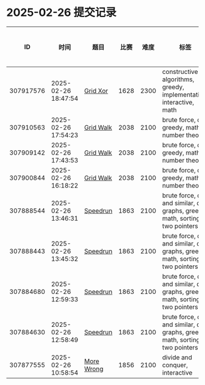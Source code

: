 # 2025-02-26 提交记录

 | ID | 时间 | 题目 | 比赛 | 难度 | 标签 | 结果 | 测试用例 | 运行时间 | 内存消耗 |
 |----|------|-----|-----|------|-----|------|---------|--------|----------|
 | 307917576 | 2025-02-26  18:47:54 | [Grid Xor](https://codeforces.com/problemset/problem/1628/C) | 1628 | 2300 | constructive algorithms, greedy, implementation, interactive, math | OK | 16 | 1561ms | 600KB |
 | 307910563 | 2025-02-26  17:54:23 | [Grid Walk](https://codeforces.com/problemset/problem/2038/K) | 2038 | 2100 | brute force, dp, greedy, math, number theory | OK | 13 | 249ms | 100KB |
 | 307909142 | 2025-02-26  17:43:53 | [Grid Walk](https://codeforces.com/problemset/problem/2038/K) | 2038 | 2100 | brute force, dp, greedy, math, number theory | WRONG_ANSWER | 6 | 250ms | 0KB |
 | 307900844 | 2025-02-26  16:18:22 | [Grid Walk](https://codeforces.com/problemset/problem/2038/K) | 2038 | 2100 | brute force, dp, greedy, math, number theory | WRONG_ANSWER | 0 | 46ms | 0KB |
 | 307888544 | 2025-02-26  13:46:31 | [Speedrun](https://codeforces.com/problemset/problem/1863/E) | 1863 | 2100 | brute force, dfs and similar, dp, graphs, greedy, math, sortings, two pointers | OK | 91 | 328ms | 13400KB |
 | 307888443 | 2025-02-26  13:45:32 | [Speedrun](https://codeforces.com/problemset/problem/1863/E) | 1863 | 2100 | brute force, dfs and similar, dp, graphs, greedy, math, sortings, two pointers | WRONG_ANSWER | 0 | 62ms | 0KB |
 | 307884680 | 2025-02-26  12:59:33 | [Speedrun](https://codeforces.com/problemset/problem/1863/E) | 1863 | 2100 | brute force, dfs and similar, dp, graphs, greedy, math, sortings, two pointers | WRONG_ANSWER | 2 | 280ms | 0KB |
 | 307884630 | 2025-02-26  12:58:49 | [Speedrun](https://codeforces.com/problemset/problem/1863/E) | 1863 | 2100 | brute force, dfs and similar, dp, graphs, greedy, math, sortings, two pointers | WRONG_ANSWER | 2 | 311ms | 100KB |
 | 307877555 | 2025-02-26  10:58:54 | [More Wrong](https://codeforces.com/problemset/problem/1856/D) | 1856 | 2100 | divide and conquer, interactive | OK | 86 | 109ms | 100KB |